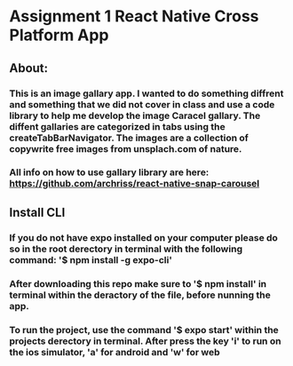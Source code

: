 # Assignment 1 React Native Cross Platform App

## About:
### This is an image gallary app. I wanted to do something diffrent and something that we did not cover in class and use a code library to help me develop the image Caracel gallary. The diffent gallaries are categorized in tabs using the createTabBarNavigator. The images are a collection of copywrite free images from unsplach.com of nature. 

### All info on how to use gallary library are here: https://github.com/archriss/react-native-snap-carousel

## Install CLI 

### If you do not have expo installed on your computer please do so in the root derectory in terminal with the following command: '$ npm install -g expo-cli'

### After downloading this repo make sure to '$ npm install' in terminal within the deractory of the file, before nunning the app. 

### To run the project, use the command '$ expo start' within the projects derectory in terminal. After press the key 'i' to run on the ios simulator, 'a' for android and 'w' for web 





